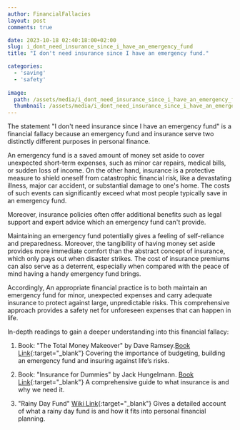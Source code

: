 ```yaml
---
author: FinancialFallacies
layout: post
comments: true

date: 2023-10-18 02:40:18:00+02:00  
slug: i_dont_need_insurance_since_i_have_an_emergency_fund
title: "I don't need insurance since I have an emergency fund."

categories:
  - 'saving'
  - 'safety'
  
image:
  path: /assets/media/i_dont_need_insurance_since_i_have_an_emergency_fund.jpg
  thumbnail: /assets/media/i_dont_need_insurance_since_i_have_an_emergency_fund.jpg
---
```


The statement "I don't need insurance since I have an emergency fund" is a financial fallacy because an emergency fund and insurance serve two distinctly different purposes in personal finance.

An emergency fund is a saved amount of money set aside to cover unexpected short-term expenses, such as minor car repairs, medical bills, or sudden loss of income. On the other hand, insurance is a protective measure to shield oneself from catastrophic financial risk, like a devastating illness, major car accident, or substantial damage to one's home. The costs of such events can significantly exceed what most people typically save in an emergency fund.

Moreover, insurance policies often offer additional benefits such as legal support and expert advice which an emergency fund can't provide.

Maintaining an emergency fund potentially gives a feeling of self-reliance and preparedness. Moreover, the tangibility of having money set aside provides more immediate comfort than the abstract concept of insurance, which only pays out when disaster strikes. The cost of insurance premiums can also serve as a deterrent, especially when compared with the peace of mind having a handy emergency fund brings.

Accordingly, An appropriate financial practice is to both maintain an emergency fund for minor, unexpected expenses and carry adequate insurance to protect against large, unpredictable risks. This comprehensive approach provides a safety net for unforeseen expenses that can happen in life.

In-depth readings to gain a deeper understanding into this financial fallacy:

1. Book: "The Total Money Makeover" by Dave Ramsey.[Book Link](https://www.amazon.com/Total-Money-Makeover-Classic-Financial/dp/1595555277/ref=nosim?tag=financialfall-20){:target="_blank"}
Covering the importance of budgeting, building an emergency fund and insuring against life’s risks.

2. Book: "Insurance for Dummies" by Jack Hungelmann. [Book Link](https://www.amazon.com/Insurance-Dummies-Jack-Hungelmann/dp/0764552945/ref=nosim?tag=financialfall-20){:target="_blank"}
A comprehensive guide to what insurance is and why we need it.

3. "Rainy Day Fund" [Wiki Link](https://en.wikipedia.org/wiki/Rainy_day_fund){:target="_blank"}
Gives a detailed account of what a rainy day fund is and how it fits into personal financial planning.
